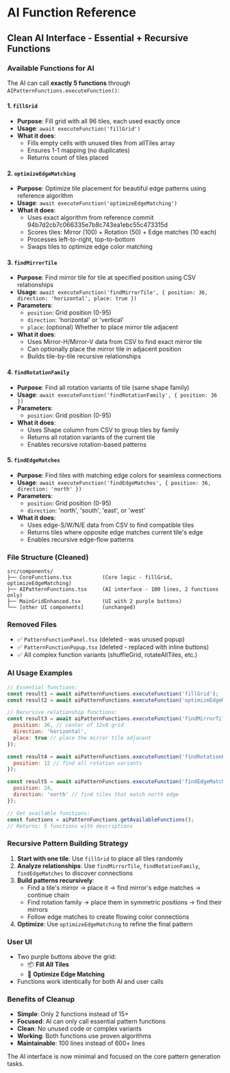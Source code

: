 # AI Function Reference

## Clean AI Interface - Essential + Recursive Functions

### Available Functions for AI

The AI can call **exactly 5 functions** through `AIPatternFunctions.executeFunction()`:

#### 1. `fillGrid`
- **Purpose**: Fill grid with all 96 tiles, each used exactly once
- **Usage**: `await executeFunction('fillGrid')`
- **What it does**: 
  - Fills empty cells with unused tiles from allTiles array
  - Ensures 1-1 mapping (no duplicates)
  - Returns count of tiles placed

#### 2. `optimizeEdgeMatching` 
- **Purpose**: Optimize tile placement for beautiful edge patterns using reference algorithm
- **Usage**: `await executeFunction('optimizeEdgeMatching')`
- **What it does**:
  - Uses exact algorithm from reference commit 94b7d2cb7c066335e7b8c743ea1ebc55c473315d
  - Scores tiles: Mirror (100) + Rotation (50) + Edge matches (10 each)
  - Processes left-to-right, top-to-bottom
  - Swaps tiles to optimize edge color matching

#### 3. `findMirrorTile`
- **Purpose**: Find mirror tile for tile at specified position using CSV relationships
- **Usage**: `await executeFunction('findMirrorTile', { position: 36, direction: 'horizontal', place: true })`
- **Parameters**:
  - `position`: Grid position (0-95)
  - `direction`: 'horizontal' or 'vertical'
  - `place`: (optional) Whether to place mirror tile adjacent
- **What it does**:
  - Uses Mirror-H/Mirror-V data from CSV to find exact mirror tile
  - Can optionally place the mirror tile in adjacent position
  - Builds tile-by-tile recursive relationships

#### 4. `findRotationFamily`
- **Purpose**: Find all rotation variants of tile (same shape family)
- **Usage**: `await executeFunction('findRotationFamily', { position: 36 })`
- **Parameters**:
  - `position`: Grid position (0-95)
- **What it does**:
  - Uses Shape column from CSV to group tiles by family
  - Returns all rotation variants of the current tile
  - Enables recursive rotation-based patterns

#### 5. `findEdgeMatches`
- **Purpose**: Find tiles with matching edge colors for seamless connections
- **Usage**: `await executeFunction('findEdgeMatches', { position: 36, direction: 'north' })`
- **Parameters**:
  - `position`: Grid position (0-95)
  - `direction`: 'north', 'south', 'east', or 'west'
- **What it does**:
  - Uses edge-S/W/N/E data from CSV to find compatible tiles
  - Returns tiles where opposite edge matches current tile's edge
  - Enables recursive edge-flow patterns

### File Structure (Cleaned)

```
src/components/
├── CoreFunctions.tsx          (Core logic - fillGrid, optimizeEdgeMatching)
├── AIPatternFunctions.tsx     (AI interface - 100 lines, 2 functions only)
├── MainGridEnhanced.tsx       (UI with 2 purple buttons)
└── [other UI components]      (unchanged)
```

### Removed Files
- ✅ `PatternFunctionPanel.tsx` (deleted - was unused popup)
- ✅ `PatternFunctionPopup.tsx` (deleted - replaced with inline buttons)
- ✅ All complex function variants (shuffleGrid, rotateAllTiles, etc.)

### AI Usage Examples

```javascript
// Essential functions:
const result1 = await aiPatternFunctions.executeFunction('fillGrid');
const result2 = await aiPatternFunctions.executeFunction('optimizeEdgeMatching');

// Recursive relationship functions:
const result3 = await aiPatternFunctions.executeFunction('findMirrorTile', {
  position: 36, // center of 12x8 grid
  direction: 'horizontal',
  place: true // place the mirror tile adjacent
});

const result4 = await aiPatternFunctions.executeFunction('findRotationFamily', {
  position: 12 // find all rotation variants
});

const result5 = await aiPatternFunctions.executeFunction('findEdgeMatches', {
  position: 24,
  direction: 'north' // find tiles that match north edge
});

// Get available functions:
const functions = aiPatternFunctions.getAvailableFunctions();
// Returns: 5 functions with descriptions
```

### Recursive Pattern Building Strategy

1. **Start with one tile**: Use `fillGrid` to place all tiles randomly
2. **Analyze relationships**: Use `findMirrorTile`, `findRotationFamily`, `findEdgeMatches` to discover connections
3. **Build patterns recursively**: 
   - Find a tile's mirror → place it → find mirror's edge matches → continue chain
   - Find rotation family → place them in symmetric positions → find their mirrors
   - Follow edge matches to create flowing color connections
4. **Optimize**: Use `optimizeEdgeMatching` to refine the final pattern

### User UI
- Two purple buttons above the grid:
  - 📦 **Fill All Tiles** 
  - 🎨 **Optimize Edge Matching**
- Functions work identically for both AI and user calls

### Benefits of Cleanup
- **Simple**: Only 2 functions instead of 15+
- **Focused**: AI can only call essential pattern functions
- **Clean**: No unused code or complex variants
- **Working**: Both functions use proven algorithms
- **Maintainable**: 100 lines instead of 600+ lines

The AI interface is now minimal and focused on the core pattern generation tasks.